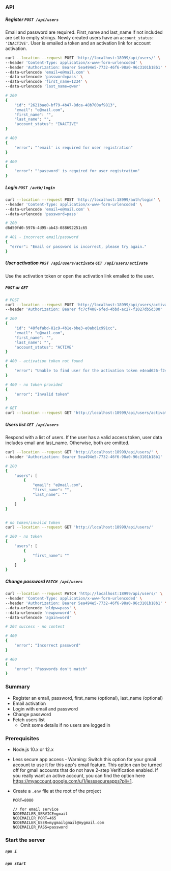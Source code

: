 ### API

##### Register `POST /api/users`

Email and password are required. First_name and last_name if not included are set to empty strings. Newly created users have an `account_status: 'INACTIVE'`. User is emailed a token and an activation link for account activation.

```bash
curl --location --request POST 'http://localhost:18999/api/users/' \
--header 'Content-Type: application/x-www-form-urlencoded' \
--header 'Authorization: Bearer 5ea494e5-7732-46f6-98a0-96c3101b18b1' \
--data-urlencode 'email=e@mail.com' \
--data-urlencode 'password=pass' \
--data-urlencode 'first_name=1234' \
--data-urlencode 'last_name=qwer'

# 200
{
    "id": "2621bae0-bf79-4b47-8dca-48b700af9813",
    "email": "e@mail.com",
    "first_name": "",
    "last_name": "",
    "account_status": "INACTIVE"
}

# 400
{
    "error": "'email' is required for user registration"
}

# 400
{
    "error": "'password' is required for user registration"
}
```

##### Login `POST /auth/login`

```bash
curl --location --request POST 'http://localhost:18999/auth/login' \
--header 'Content-Type: application/x-www-form-urlencoded' \
--data-urlencode 'email=e@mail.com' \
--data-urlencode 'password=pass'

# 200
d6d50fd0-5976-4d95-ab43-088692251c65

# 401 - incorrect email/password
{
  "error": "Email or password is incorrect, please try again."
}
```

##### User activation `POST /api/users/activate` `GET /api/users/activate`

Use the activation token or open the activation link emailed to the user.

##### `POST` or `GET`
```bash
# POST
curl --location --request POST 'http://localhost:18999/api/users/activate/' \
--header 'Authorization: Bearer fc7cf408-6fed-4bbd-ac27-f1027db5d300'

# 200
{
    "id": "48fefabd-81c9-4b1e-bbe3-e0abd1c991cc",
    "email": "e@mail.com",
    "first_name": "",
    "last_name": "",
    "account_status": "ACTIVE"
}

# 400 - activation token not found
{
    "error": "Unable to find user for the activation token e4ead626-f247-4398-92a9-48c65f78043"
}

# 400 - no token provided
{
    "error": "Invalid token"
}

# GET
curl --location --request GET 'http://localhost:18999/api/users/activate/?accountActivationToken=fc7cf408-6fed-4bbd-ac27-f1027db5d300'
```

##### Users list `GET /api/users`

Respond with a list of users. If the user has a valid access token, user data includes email and last_name. Otherwise, both are omitted.

```bash
curl --location --request GET 'http://localhost:18999/api/users/' \
--header 'Authorization: Bearer 5ea494e5-7732-46f6-98a0-96c3101b18b1'

# 200
{
    "users": [
        {
            "email": "e@mail.com",
            "first_name": "",
            "last_name": ""
        }
    ]
}


# no token/invalid token
curl --location --request GET 'http://localhost:18999/api/users/'

# 200 - no token
{
    "users": [
        {
            "first_name": ""
        }
    ]
}
```

##### Change password `PATCH /api/users`
```bash
curl --location --request PATCH 'http://localhost:18999/api/users/' \
--header 'Content-Type: application/x-www-form-urlencoded' \
--header 'Authorization: Bearer 5ea494e5-7732-46f6-98a0-96c3101b18b1' \
--data-urlencode 'oldpw=pass' \
--data-urlencode 'newpw=word' \
--data-urlencode 'again=word'

# 204 success - no content

# 400
{
    "error": "Incorrect password"
}

# 400
{
    "error": "Passwords don't match"
}
```

### Summary

* Register an email, password, first_name (optional), last_name (optional)
* Email activation
* Login with email and password
* Change password
* Fetch users list
  * Omit some details if no users are logged in

### Prerequisites

* Node.js 10.x or 12.x
* Less secure app access - Warning: Switch this option for your gmail account to use it for this app's email feature. This option can be turned off for gmail accounts that do not have 2-step Verification enabled. If you really want an active account, you can find the option here https://myaccount.google.com/u/1/lesssecureapps?pli=1.

* Create a `.env` file at the root of the project
    ```
    PORT=8080

    // for email service
    NODEMAILER_SERVICE=gmail
    NODEMAILER_PORT=465
    NODEMAILER_USER=mygmailgmail@mygmail.com
    NODEMAILER_PASS=password
    ```

### Start the server

##### `npm i`

##### `npm start`

